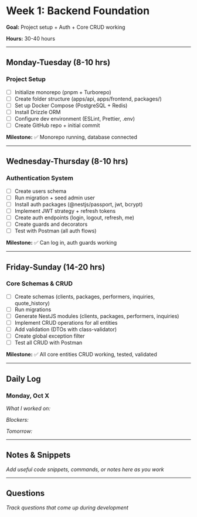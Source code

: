 # Week 1: Backend Foundation

**Goal:** Project setup + Auth + Core CRUD working

**Hours:** 30-40 hours

---

## Monday-Tuesday (8-10 hrs)

### Project Setup

- [ ]  Initialize monorepo (pnpm + Turborepo)
- [ ]  Create folder structure (apps/api, apps/frontend, packages/)
- [ ]  Set up Docker Compose (PostgreSQL + Redis)
- [ ]  Install Drizzle ORM
- [ ]  Configure dev environment (ESLint, Prettier, .env)
- [ ]  Create GitHub repo + initial commit

**Milestone:** ✅ Monorepo running, database connected

---

## Wednesday-Thursday (8-10 hrs)

### Authentication System

- [ ]  Create users schema
- [ ]  Run migration + seed admin user
- [ ]  Install auth packages (@nestjs/passport, jwt, bcrypt)
- [ ]  Implement JWT strategy + refresh tokens
- [ ]  Create auth endpoints (login, logout, refresh, me)
- [ ]  Create guards and decorators
- [ ]  Test with Postman (all auth flows)

**Milestone:** ✅ Can log in, auth guards working

---

## Friday-Sunday (14-20 hrs)

### Core Schemas & CRUD

- [ ]  Create schemas (clients, packages, performers, inquiries, quote_history)
- [ ]  Run migrations
- [ ]  Generate NestJS modules (clients, packages, performers, inquiries)
- [ ]  Implement CRUD operations for all entities
- [ ]  Add validation (DTOs with class-validator)
- [ ]  Create global exception filter
- [ ]  Test all CRUD with Postman

**Milestone:** ✅ All core entities CRUD working, tested, validated

---

## Daily Log

### Monday, Oct X

*What I worked on:*

*Blockers:*

*Tomorrow:*

---

## Notes & Snippets

*Add useful code snippets, commands, or notes here as you work*

---

## Questions

*Track questions that come up during development*